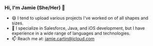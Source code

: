 ### Hi, I'm Jamie (She/Her) 👋

<!-- **jamiecartin/jamiecartin** is a ✨ _special_ ✨ repository because its `README.md` (this file) appears on your GitHub profile. -->

- 😄 I tend to upload various projects I've worked on of all shapes and sizes.
- 🔭 I specialize in Salesforce, Java, and iOS development, but I have experience in a wide range of languages and technologies.
- 📫 Reach me at: jamie.cartin@icloud.com 


<!--

![Anurag's GitHub stats](https://github-readme-stats.vercel.app/api?username=jamiecartin&show_icons=true&theme=transparent)
 
-->
